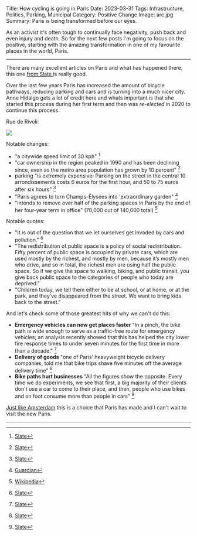 Title: How cycling is going in Paris
Date: 2023-03-31
Tags: Infrastructure, Politics, Parking, Municipal
Category: Positive Change
Image: arc.jpg
Summary: Paris is being transformed before our eyes.

As an activist it's often tough to continually face negativity, push back and even injury and death. So for the next few posts I'm going to focus on the positive, starting with the amazing transformation in one of my favourite places in the world, Paris.

---

There are many excellent articles on Paris and what has happened there, this one [from Slate ](https://slate.com/business/2023/03/paris-car-ban-bikes-cycling-history-france.html) is really good.

Over the last few years Paris has increased the amount of bicycle pathways, reducing parking and cars and is turning into a much nicer city. Anne Hidalgo gets a lot of credit here and whats important is that she started this process during her first term and then was *re-elected* in 2020 to continue this process.

Rue de Rivoli:

<img src="https://compote.slate.com/images/d24a8365-441c-40ca-af8d-d3ca5a32c78d.jpeg?crop=3120%2C1040%2Cx0%2Cy0&width=1600">

Notable changes:
 
* "a citywide speed limit of 30 kph" [^1]
* "car ownership in the region peaked in 1990 and has been declining since, even as the metro area population has grown by 10 percent" [^1]
* parking "is extremely expensive: Parking on the street in the central 10 arrondissements costs 6 euros for the first hour, and 50 to 75 euros after six hours" [^1]
* "Paris agrees to turn Champs-Élysées into 'extraordinary garden" [^2]
* "intends to remove over half of the parking spaces in Paris by the end of her four-year term in office" (70,000 out of 140,000 total) [^3]

Notable quotes:

* "It is out of the question that we let ourselves get invaded by cars and pollution." [^1]
* "The redistribution of public space is a policy of social redistribution. Fifty percent of public space is occupied by private cars, which are used mostly by the richest, and mostly by men, because it’s mostly men who drive, and so in total, the richest men are using half the public space. So if we give the space to walking, biking, and public transit, you give back public space to the categories of people who today are deprived."
* "Children today, we tell them either to be at school, or at home, or at the park, and they’ve disappeared from the street. We want to bring kids back to the street."

And let's check some of those greatest hits of why we can't do this:

* **Emergency vehicles can now get places faster** "In a pinch, the bike path is wide enough to serve as a traffic-free route for emergency vehicles; an analysis recently showed that this has helped the city lower fire response times to under seven minutes for the first time in more than a decade." [^1]
* **Delivery of goods** "one of Paris’ heavyweight bicycle delivery companies, told me that bike trips shave five minutes off the average delivery time" [^1]
* **Bike paths hurt businesses** "All the figures show the opposite. Every time we do experiments, we see that first, a big majority of their clients don't use a car to come to their place, and then, people who use bikes and on foot consume more than people in cars" [^4]

[Just like Amsterdam](https://beyondcars.ca/we-arent-amsterdam.html) this is a choice that Paris has made and I can't wait to visit the new Paris.

---

[^1]: [Slate](https://slate.com/business/2023/03/paris-car-ban-bikes-cycling-history-france.html)
[^2]: [Guardian](https://www.theguardian.com/world/2021/jan/10/)
[^3]: [Wikipedia](https://en.wikipedia.org/wiki/Anne_Hidalgo)
[^4]: [Slate](https://slate.com/business/2021/09/paris-cars-bicycles-walking-david-belliard-anne-hidalgo.html)